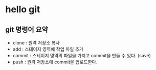 # hello git

## git 명령어 요약

- clone : 원격 저장소 복사
- add : 스테이지 영역에 작업 파일 추가
- commit : 스테이지 영역의 파일을 가지고 commit을 만들 수 있다. (save)
- push : 원격 저장소에 commit을 업로드한다.